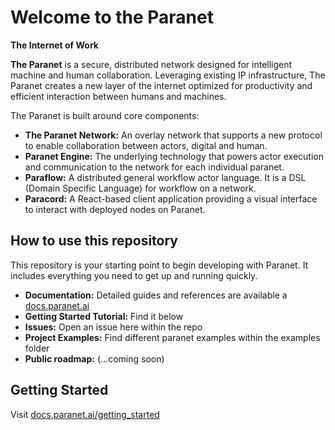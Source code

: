 # Welcome to the Paranet

**The Internet of Work**

**The Paranet** is a secure, distributed network designed for intelligent machine and human collaboration. Leveraging existing IP infrastructure, The Paranet creates a new layer of the internet optimized for productivity and efficient interaction between humans and machines.

The Paranet is built around core components:

- **The Paranet Network:** An overlay network that supports a new protocol to enable collaboration between actors, digital and human. 
- **Paranet Engine:** The underlying technology that powers actor execution and communication to the network for each individual paranet.
- **Paraflow:** A distributed general workflow actor language. It is a DSL (Domain Specific Language) for workflow on a network.
- **Paracord:** A React-based client application providing a visual interface to interact with deployed nodes on Paranet.

## How to use this repository

This repository is your starting point to begin developing with Paranet. It includes everything you need to get up and running quickly.
- **Documentation:** Detailed guides and references are available a [docs.paranet.ai](https://docs.paranet.ai)
- **Getting Started Tutorial:** Find it below
- **Issues:** Open an issue here within the repo
- **Project Examples:** Find different paranet examples within the examples folder
- **Public roadmap:** (...coming soon)

## Getting Started

Visit [docs.paranet.ai/getting_started](https://docs.paranet.ai/getting_started )
